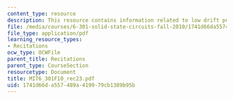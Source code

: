 ```yaml
---
content_type: resource
description: This resource contains information related to low drift performance.
file: /media/courses/6-301-solid-state-circuits-fall-2010/1741d66da557489a419979cb1389b95b_MIT6_301F10_rec23.pdf
file_type: application/pdf
learning_resource_types:
- Recitations
ocw_type: OCWFile
parent_title: Recitations
parent_type: CourseSection
resourcetype: Document
title: MIT6_301F10_rec23.pdf
uid: 1741d66d-a557-489a-4199-79cb1389b95b
---
```

